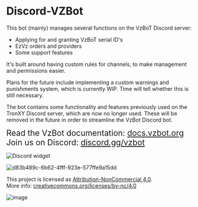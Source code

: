 # Discord-VZBot

This bot (mainly) manages several functions on the VzBoT Discord server:

* Applying for and granting VzBoT serial ID's
* EzVz orders and providers
* Some support features

It's built around having custom rules for channels, to make management and permissions easier.

Plans for the future include implementing a custom warnings and punishments system, which is currently WIP. Time will tell whether this is still necessary.

The bot contains some functionality and features previously used on the TronXY Discord server, which are now no longer used. These will be removed in the future in order to streamline the VzBot Discord bot.

<span style="font-size: 150%">Read the VzBot documentation: [docs.vzbot.org](https://docs.vzbot.org/)</span>  
<span style="font-size: 150%">Join us on Discord: [discord.gg/vzbot](https://discord.gg/vzbot/)</span>

![Discord widget](https://discordapp.com/api/guilds/829828765512106054/widget.png?style=banner3)

![d83b489c-6b62-4fff-923e-577ffe9a15dd](https://user-images.githubusercontent.com/37383368/148010563-464f9006-6cf8-4430-93d2-a66cc4282bac.jpg)

This project is licensed as [Attribution-NonCommercial 4.0](https://creativecommons.org/licenses/by-nc/4.0/).  
More info: [creativecommons.org/licenses/by-nc/4.0](https://creativecommons.org/licenses/by-nc/4.0/)

![image](https://user-images.githubusercontent.com/37383368/139769027-7267da5b-7f58-499d-96bc-e41d164a3aac.png)
